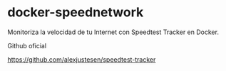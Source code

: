 # docker-speednetwork
Monitoriza la velocidad de tu Internet con Speedtest Tracker en Docker.

Github oficial

https://github.com/alexjustesen/speedtest-tracker
